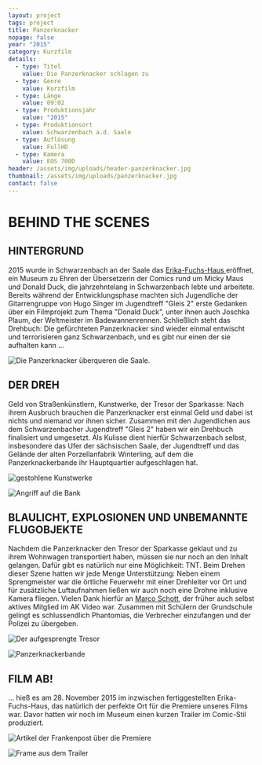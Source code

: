 ```yaml
---
layout: project
tags: project
title: Panzerknacker
nopage: false
year: "2015"
category: Kurzfilm
details:
  - type: Titel
    value: Die Panzerknacker schlagen zu
  - type: Genre
    value: Kurzfilm
  - type: Länge
    value: 09:02
  - type: Produktionsjahr
    value: "2015"
  - type: Produktionsort
    value: Schwarzenbach a.d. Saale
  - type: Auflösung
    value: FullHD
  - type: Kamera
    value: EOS 700D
header: /assets/img/uploads/header-panzerknacker.jpg
thumbnail: /assets/img/uploads/panzerknacker.jpg
contact: false
---
```


# BEHIND THE SCENES

## HINTERGRUND

2015 wurde in Schwarzenbach an der Saale das [Erika-Fuchs-Haus ](http://www.erika-fuchs.de/)eröffnet, ein Museum zu Ehren der Übersetzerin der Comics rund um Micky Maus und Donald Duck, die jahrzehntelang in Schwarzenbach lebte und arbeitete. Bereits während der Entwicklungsphase machten sich Jugendliche der Gitarrengruppe von Hugo Singer im Jugendtreff "Gleis 2" erste Gedanken über ein Filmprojekt zum Thema "Donald Duck", unter ihnen auch Joschka Plaum, der Weltmeister im Badewannenrennen. Schließlich steht das Drehbuch: Die gefürchteten Panzerknacker sind wieder einmal entwischt und terrorisieren ganz Schwarzenbach, und es gibt nur einen der sie aufhalten kann …

![Die Panzerknacker überqueren die Saale.](/assets/img/uploads/pk1.jpg "Die Panzerknacker überqueren die Saale.")

## DER DREH

Geld von Straßenkünstlern, Kunstwerke, der Tresor der Sparkasse: Nach ihrem Ausbruch brauchen die Panzerknacker erst einmal Geld und dabei ist nichts und niemand vor ihnen sicher. Zusammen mit den Jugendlichen aus dem Schwarzenbacher Jugendtreff "Gleis 2" haben wir ein Drehbuch finalisiert und umgesetzt. Als Kulisse dient hierfür Schwarzenbach selbst, insbesondere das Ufer der sächsischen Saale, der Jugendtreff und das Gelände der alten Porzellanfabrik Winterling, auf dem die Panzerknackerbande ihr Hauptquartier aufgeschlagen hat.

![gestohlene Kunstwerke](/assets/img/uploads/pk2.jpg "gestohlene Kunstwerke")

![Angriff auf die Bank](/assets/img/uploads/pk3.jpg "Angriff auf die Bank")

## BLAULICHT, EXPLOSIONEN UND UNBEMANNTE FLUGOBJEKTE

Nachdem die Panzerknacker den Tresor der Sparkasse geklaut und zu ihrem Wohnwagen transportiert haben, müssen sie nur noch an den Inhalt gelangen. Dafür gibt es natürlich nur eine Möglichkeit: TNT. Beim Drehen dieser Szene hatten wir jede Menge Unterstützung: Neben einem Sprengmeister war die örtliche Feuerwehr mit einer Drehleiter vor Ort und für zusätzliche Luftaufnahmen ließen wir auch noch eine Drohne inklusive Kamera fliegen. Vielen Dank hierfür an [Marco Schott](http://www.marcoschott.com/), der früher auch selbst aktives Mitglied im AK Video war. Zusammen mit Schülern der Grundschule gelingt es schlussendlich Phantomias, die Verbrecher einzufangen und der Polizei zu übergeben.

![Der aufgesprengte Tresor](/assets/img/uploads/pk4.jpg "Der aufgesprengte Tresor")

![Panzerknackerbande](/assets/img/uploads/pk5.jpg "Panzerknackerbande ist gefangen!")

## FILM AB!

... hieß es am 28. November 2015 im inzwischen fertiggestellten Erika-Fuchs-Haus, das natürlich der perfekte Ort für die Premiere unseres Films war. Davor hatten wir noch im Museum einen kurzen Trailer im Comic-Stil produziert.[](http://www.erika-fuchs.de/wp-content/uploads/2015/12/2015-12-01_frankenpost_Filmpremiere-Panzerknacker.pdf "Artikel der Frankenpost über die Premiere")

![Artikel der Frankenpost über die Premiere](/assets/img/uploads/pk7.jpg "Artikel der Frankenpost über die Premiere")

![Frame aus dem Trailer](/assets/img/uploads/pk6.jpg "Frame aus dem Trailer")
